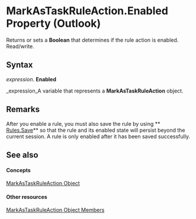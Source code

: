
# MarkAsTaskRuleAction.Enabled Property (Outlook)

Returns or sets a  **Boolean** that determines if the rule action is enabled. Read/write.


## Syntax

 _expression_. **Enabled**

 _expression_A variable that represents a  **MarkAsTaskRuleAction** object.


## Remarks

After you enable a rule, you must also save the rule by using  ** [Rules.Save](d838eca0-4ec5-ab43-a031-fd65ab7d9f3c.md)** so that the rule and its enabled state will persist beyond the current session. A rule is only enabled after it has been saved successfully.


## See also


#### Concepts


 [MarkAsTaskRuleAction Object](639d9242-7387-2b25-9d0f-f7a14cf16790.md)
#### Other resources


 [MarkAsTaskRuleAction Object Members](1ec55a3d-5e52-d56a-d5ca-4372d393b9fa.md)

